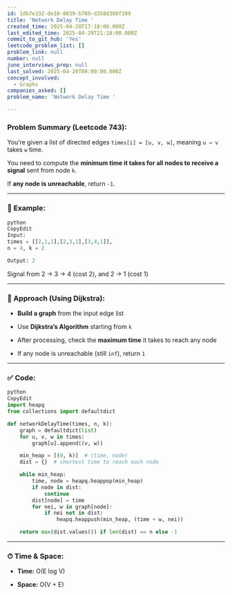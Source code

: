 ```yaml
---
id: 1db7e332-de10-8039-b789-d358d380f399
title: 'Network Delay Time '
created_time: 2025-04-20T17:18:00.000Z
last_edited_time: 2025-04-29T21:18:00.000Z
commit_to_git_hub: 'Yes'
leetcode_problem_list: []
problem_link: null
number: null
june_interviews_prep: null
last_solved: 2025-04-20T00:00:00.000Z
concept_involved:
  - Graphs
companies_asked: []
problem_name: 'Network Delay Time '

---
```


### Problem Summary (Leetcode 743):

You’re given a list of directed edges `times[i] = [u, v, w]`, meaning `u → v` takes `w` time.

You need to compute the **minimum time it takes for all nodes to receive a signal** sent from node `k`.

If **any node is unreachable**, return `-1`.

***

### 📘 Example:

```python
python
CopyEdit
Input:
times = [[2,1,1],[2,3,1],[3,4,1]],
n = 4, k = 2

Output: 2


```

Signal from 2 → 3 → 4 (cost 2), and 2 → 1 (cost 1)

***

### 🔧 Approach (Using Dijkstra):

*   **Build a graph** from the input edge list

*   Use **Dijkstra’s Algorithm** starting from `k`

*   After processing, check the **maximum time** it takes to reach any node

*   If any node is unreachable (still `inf`), return `1`

***

### ✅ Code:

```python
python
CopyEdit
import heapq
from collections import defaultdict

def networkDelayTime(times, n, k):
    graph = defaultdict(list)
    for u, v, w in times:
        graph[u].append((v, w))

    min_heap = [(0, k)]  # (time, node)
    dist = {}  # shortest time to reach each node

    while min_heap:
        time, node = heapq.heappop(min_heap)
        if node in dist:
            continue
        dist[node] = time
        for nei, w in graph[node]:
            if nei not in dist:
                heapq.heappush(min_heap, (time + w, nei))

    return max(dist.values()) if len(dist) == n else -1


```

***

### ⏱ Time & Space:

*   **Time:** O(E log V)

*   **Space:** O(V + E)

